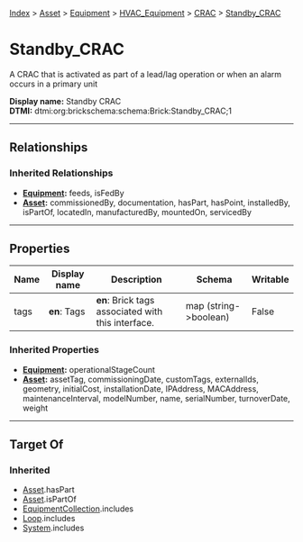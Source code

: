 [Index](../../../../index.md) > [Asset](../../../Asset.md) > [Equipment](../../Equipment.md) > [HVAC_Equipment](../HVAC_Equipment.md) > [CRAC](CRAC.md) > [Standby_CRAC](#)
# Standby_CRAC

A CRAC that is activated as part of a lead/lag operation or when an alarm occurs in a primary unit


**Display name:** Standby CRAC<br />
**DTMI:** dtmi:org:brickschema:schema:Brick:Standby_CRAC;1

---

## Relationships

### Inherited Relationships
* **[Equipment](../../Equipment.md):** feeds, isFedBy
* **[Asset](../../../Asset.md):** commissionedBy, documentation, hasPart, hasPoint, installedBy, isPartOf, locatedIn, manufacturedBy, mountedOn, servicedBy

---

## Properties

|Name|Display name|Description|Schema|Writable|
|-|-|-|-|-|
|tags|**en**: Tags|**en**: Brick tags associated with this interface.|map (string->boolean)|False|
### Inherited Properties
* **[Equipment](../../Equipment.md):** operationalStageCount
* **[Asset](../../../Asset.md):** assetTag, commissioningDate, customTags, externalIds, geometry, initialCost, installationDate, IPAddress, MACAddress, maintenanceInterval, modelNumber, name, serialNumber, turnoverDate, weight

---

## Target Of
### Inherited
* [Asset](../../../Asset.md).hasPart
* [Asset](../../../Asset.md).isPartOf
* [EquipmentCollection](../../../../Collection/EquipmentCollection.md).includes
* [Loop](../../../../Collection/Loop/Loop.md).includes
* [System](../../../../Collection/System/System.md).includes
